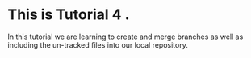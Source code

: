 # This is Tutorial 4 .
In this tutorial we are learning to create and merge branches as well as including the un-tracked files into our local repository. 
